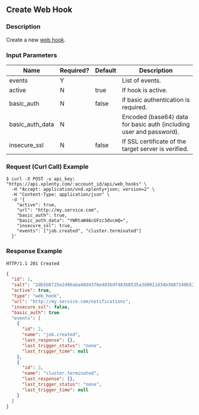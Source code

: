 ## Create Web Hook

### Description
Create a new [web hook](https://github.com/xplenty/xplenty-api-doc-v2/blob/master/resources/web-hook.md).

### Input Parameters
|Name|Required?|Default|Description|
|----|---------|-------|-----------|
events|Y| |List of events.
active|N|true|If hook is active.
basic_auth|N|false|if basic authentication is required.
basic_auth_data|N| |Encoded (base64) data for basic auth (including user and password).
insecure_ssl|N|false|If SSL certificate of the target server is verified.

### Request (Curl Call) Example
```shell
$ curl -X POST -u api_key: "https://api.xplenty.com/:account_id/api/web_hooks" \
  -H "Accept: application/vnd.xplenty+json; version=2" \
  -H "Content-Type: application/json" \
  -d '{
    "active": true,
    "url": "http://my.service.com",
    "basic_auth": true,
    "basic_auth_data": "YWRtaW46cGFzc3dvcmQ=",
    "insecure_ssl": true,
    "events": ["job.created", "cluster.terminated"]
  }'
```

### Response Example
```HTTP
HTTP/1.1 201 Created
```

```json
{
  "id": 1,
  "salt": "2db5b8725e2d86aba40d43f6e403bdf483b8535a3d0011d34b3687140b52bc8c",
  "active": true,
  "type": "web_hook",
  "url": "http://my.service.com/notifications",
  "insecure_ssl": false,
  "basic_auth": true
  "events": [
    {
      "id": 2,
      "name": "job.created",
      "last_response": {},
      "last_trigger_status": "none",
      "last_trigger_time": null
    },
    {
      "id": 3,
      "name": "cluster.terminated",
      "last_response": {},
      "last_trigger_status": "none",
      "last_trigger_time": null
    }
  ]
}
```
